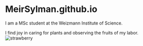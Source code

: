 # MeirSylman.github.io

I am a MSc student at the Weizmann Institute of Science.

I find joy in caring for plants and observing the fruits of my labor.
![strawberry]()
